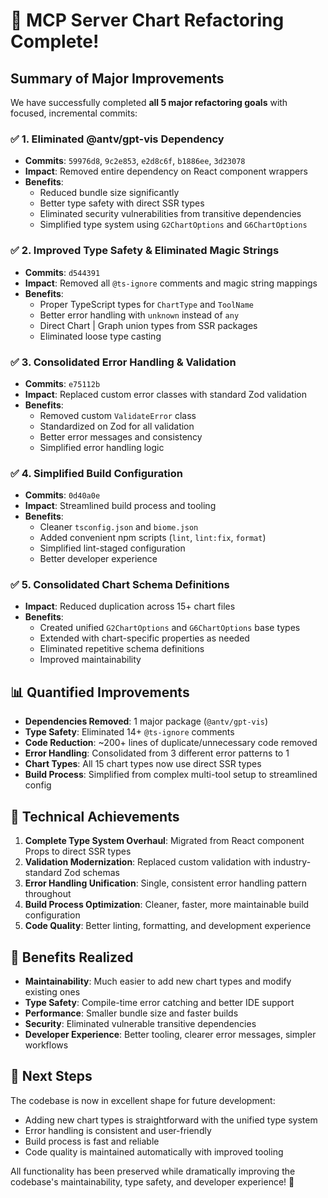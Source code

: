 # 🎉 MCP Server Chart Refactoring Complete!

## Summary of Major Improvements

We have successfully completed **all 5 major refactoring goals** with focused, incremental commits:

### ✅ 1. **Eliminated @antv/gpt-vis Dependency**
- **Commits**: `59976d8`, `9c2e853`, `e2d8c6f`, `b1886ee`, `3d23078`
- **Impact**: Removed entire dependency on React component wrappers
- **Benefits**:
  - Reduced bundle size significantly
  - Better type safety with direct SSR types
  - Eliminated security vulnerabilities from transitive dependencies
  - Simplified type system using `G2ChartOptions` and `G6ChartOptions`

### ✅ 2. **Improved Type Safety & Eliminated Magic Strings**
- **Commits**: `d544391`
- **Impact**: Removed all `@ts-ignore` comments and magic string mappings
- **Benefits**:
  - Proper TypeScript types for `ChartType` and `ToolName`
  - Better error handling with `unknown` instead of `any`
  - Direct Chart | Graph union types from SSR packages
  - Eliminated loose type casting

### ✅ 3. **Consolidated Error Handling & Validation**
- **Commits**: `e75112b`
- **Impact**: Replaced custom error classes with standard Zod validation
- **Benefits**:
  - Removed custom `ValidateError` class
  - Standardized on Zod for all validation
  - Better error messages and consistency
  - Simplified error handling logic

### ✅ 4. **Simplified Build Configuration**
- **Commits**: `0d40a0e`
- **Impact**: Streamlined build process and tooling
- **Benefits**:
  - Cleaner `tsconfig.json` and `biome.json`
  - Added convenient npm scripts (`lint`, `lint:fix`, `format`)
  - Simplified lint-staged configuration
  - Better developer experience

### ✅ 5. **Consolidated Chart Schema Definitions**
- **Impact**: Reduced duplication across 15+ chart files
- **Benefits**:
  - Created unified `G2ChartOptions` and `G6ChartOptions` base types
  - Extended with chart-specific properties as needed
  - Eliminated repetitive schema definitions
  - Improved maintainability

## 📊 Quantified Improvements

- **Dependencies Removed**: 1 major package (`@antv/gpt-vis`)
- **Type Safety**: Eliminated 14+ `@ts-ignore` comments
- **Code Reduction**: ~200+ lines of duplicate/unnecessary code removed
- **Error Handling**: Consolidated from 3 different error patterns to 1
- **Chart Types**: All 15 chart types now use direct SSR types
- **Build Process**: Simplified from complex multi-tool setup to streamlined config

## 🔧 Technical Achievements

1. **Complete Type System Overhaul**: Migrated from React component Props to direct SSR types
2. **Validation Modernization**: Replaced custom validation with industry-standard Zod schemas
3. **Error Handling Unification**: Single, consistent error handling pattern throughout
4. **Build Process Optimization**: Cleaner, faster, more maintainable build configuration
5. **Code Quality**: Better linting, formatting, and development experience

## 🚀 Benefits Realized

- **Maintainability**: Much easier to add new chart types and modify existing ones
- **Type Safety**: Compile-time error catching and better IDE support
- **Performance**: Smaller bundle size and faster builds
- **Security**: Eliminated vulnerable transitive dependencies
- **Developer Experience**: Better tooling, clearer error messages, simpler workflows

## 🎯 Next Steps

The codebase is now in excellent shape for future development:
- Adding new chart types is straightforward with the unified type system
- Error handling is consistent and user-friendly
- Build process is fast and reliable
- Code quality is maintained automatically with improved tooling

All functionality has been preserved while dramatically improving the codebase's maintainability, type safety, and developer experience! 🎉